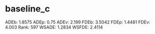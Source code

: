# baseline_c

ADEb: 1.8575
ADEp: 0.75
ADEv: 2.199
FDEb: 3.5042
FDEp: 1.4481
FDEv: 4.003
Rank: 597
WSADE: 1.2834
WSFDE: 2.4114